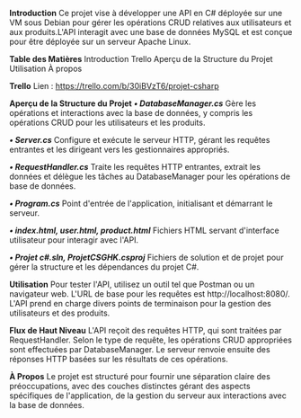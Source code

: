 **Introduction**
Ce projet vise à développer une API en C# déployée sur une VM sous Debian pour gérer les opérations CRUD relatives aux utilisateurs et aux produits.L'API interagit avec une base de données MySQL et est conçue pour être déployée sur un serveur Apache Linux.

**Table des Matières**
Introduction
Trello
Aperçu de la Structure du Projet
Utilisation
À propos

**Trello**
Lien : https://trello.com/b/30iBVzT6/projet-csharp

**Aperçu de la Structure du Projet**
***• DatabaseManager.cs***
Gère les opérations et interactions avec la base de données, y compris les opérations CRUD pour les utilisateurs et les produits.

***• Server.cs***
Configure et exécute le serveur HTTP, gérant les requêtes entrantes et les dirigeant vers les gestionnaires appropriés.

***• RequestHandler.cs***
Traite les requêtes HTTP entrantes, extrait les données et délègue les tâches au DatabaseManager pour les opérations de base de données.

***• Program.cs***
Point d'entrée de l'application, initialisant et démarrant le serveur.

***• index.html, user.html, product.html***
Fichiers HTML servant d'interface utilisateur pour interagir avec l'API.

***• Projet c#.sln, ProjetCSGHK.csproj***
Fichiers de solution et de projet pour gérer la structure et les dépendances du projet C#.

**Utilisation**
Pour tester l'API, utilisez un outil tel que Postman ou un navigateur web. L'URL de base pour les requêtes est http://localhost:8080/. L'API prend en charge divers points de terminaison pour la gestion des utilisateurs et des produits.

**Flux de Haut Niveau**
L'API reçoit des requêtes HTTP, qui sont traitées par RequestHandler. Selon le type de requête, les opérations CRUD appropriées sont effectuées par DatabaseManager. Le serveur renvoie ensuite des réponses HTTP basées sur les résultats de ces opérations.

**À Propos**
Le projet est structuré pour fournir une séparation claire des préoccupations, avec des couches distinctes gérant des aspects spécifiques de l'application, de la gestion du serveur aux interactions avec la base de données.
